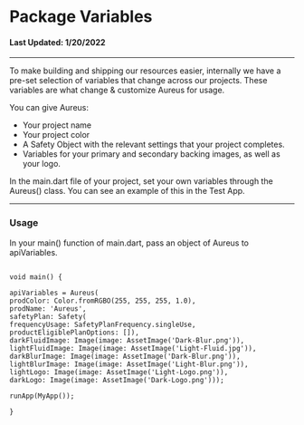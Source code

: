 # Package Variables
#### Last Updated: 1/20/2022
--------------------

To make building and shipping our resources easier, internally we have a pre-set selection of variables that change across our projects. These variables are what change & customize Aureus for usage. 

You can give Aureus: 
- Your project name
- Your project color
- A Safety Object with the relevant settings that your project completes. 
- Variables for your primary and secondary backing images, as well as your logo. 

In the main.dart file of your project, set your own variables through the Aureus() class. You can see an example of this in the Test App. 

--------------------

### Usage 

In your main() function of main.dart, pass an object of Aureus to apiVariables. 

~~~

void main() {

apiVariables = Aureus(
prodColor: Color.fromRGBO(255, 255, 255, 1.0),
prodName: 'Aureus',
safetyPlan: Safety(
frequencyUsage: SafetyPlanFrequency.singleUse,
productEligiblePlanOptions: []),
darkFluidImage: Image(image: AssetImage('Dark-Blur.png')),
lightFluidImage: Image(image: AssetImage('Light-Fluid.jpg')),
darkBlurImage: Image(image: AssetImage('Dark-Blur.png')),
lightBlurImage: Image(image: AssetImage('Light-Blur.png')),
lightLogo: Image(image: AssetImage('Light-Logo.png')),
darkLogo: Image(image: AssetImage('Dark-Logo.png')));

runApp(MyApp());

}

~~~
